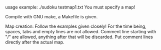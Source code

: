 usage example: ./sudoku testmap1.txt
You must specify a map!

Compile with GNU make, a Makefile is given.

Map creation:
Follow the examples given closely! For the time being, spaces, tabs and empty lines are not allowed. Comment line starting with "/" are allowed, anything after that will be discarded. Put comment lines directly after the actual map.
